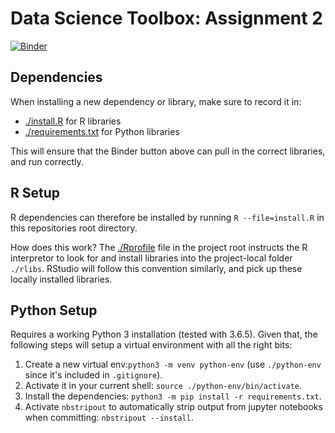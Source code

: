 # Data Science Toolbox: Assignment 2

[![Binder](http://mybinder.org/badge.svg)](http://beta.mybinder.org/v2/gh/dj311/data-science-toolbox-2/master)


## Dependencies
When installing a new dependency or library, make sure to record it in:
  - [./install.R](./install.R) for R libraries
  - [./requirements.txt](requirements.txt) for Python libraries
  
This will ensure that the Binder button above can pull in the correct libraries, and run correctly.


## R Setup
R dependencies can therefore be installed by running `R --file=install.R` in this repositories root directory.

How does this work? The [./Rprofile](./Rprofile) file in the project root instructs the R interpretor to look for and install libraries into the project-local folder `./rlibs`. RStudio will follow this convention similarly, and pick up these locally installed libraries.


## Python Setup
Requires a working Python 3 installation (tested with 3.6.5). Given that, the following steps will setup a virtual environment with all the right bits:
  1. Create a new virtual env:`python3 -m venv python-env` (use `./python-env` since it's included in `.gitignore`).
  2. Activate it in your current shell: `source ./python-env/bin/activate`.
  3. Install the dependencies: `python3 -m pip install -r requirements.txt`.
  4. Activate `nbstripout` to automatically strip output from jupyter notebooks when committing: `nbstripout --install`.
